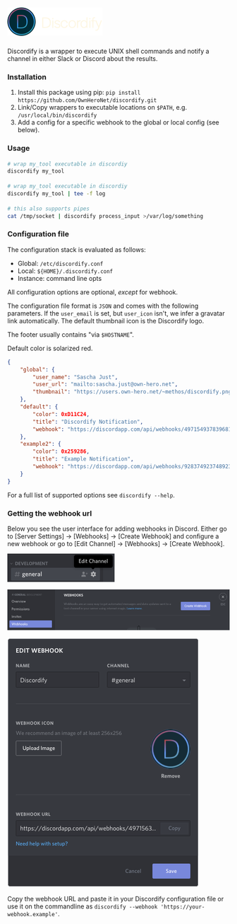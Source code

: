 # ![Logo](logo/logo.png)

Discordify is a wrapper to execute UNIX shell commands and notify a channel in either Slack or Discord about the results.

### Installation

1. Install this package using pip:
    `pip install https://github.com/OwnHeroNet/discordify.git`
2. Link/Copy wrappers to executable locations on `$PATH`, e.g. `/usr/local/bin/discordify`
3. Add a config for a specific webhook to the global or local config (see below).

### Usage

```bash
# wrap my_tool executable in discordiy
discordify my_tool

# wrap my_tool executable in discordiy
discordify my_tool | tee -f log

# this also supports pipes
cat /tmp/socket | discordify process_input >/var/log/something
```

### Configuration file

The configuration stack is evaluated as follows:

- Global: `/etc/discordify.conf`
- Local: `${HOME}/.discordify.conf`
- Instance: command line opts

All configuration options are optional, _except_ for webhook. 

The configuration file format is `JSON` and comes with the following parameters.
If the `user_email` is set, but `user_icon` isn't, we infer a gravatar link
automatically. The default thumbnail icon is the Discordify logo. 

The footer usually contains "via `$HOSTNAME`".

Default color is solarized red. 

```json 
{
    "global": {
        "user_name": "Sascha Just",
        "user_url": "mailto:sascha.just@own-hero.net",
        "thumbnail": "https://users.own-hero.net/~methos/discordify.png",
    },
    "default": {
        "color": 0xD11C24,
        "title": "Discordify Notification",
        "webhook": "https://discordapp.com/api/webhooks/497154937839681537/yadayadayada"
    },
    "example2": {
        "color": 0x259286,
        "title": "Example Notification",
        "webhook": "https://discordapp.com/api/webhooks/928374923748923742/hwkjerhkjwehr"
    }
}
```

For a full list of supported options see `discordify --help`. 

### Getting the webhook url

Below you see the user interface for adding webhooks in Discord.
Either go to [Server Settings] -> [Webhooks] -> [Create Webhook] and configure a new webhook or go to
[Edit Channel] -> [Webhooks] -> [Create Webhook].

![WebHook UI in Discord](screenshots/webhook_generation_discord_1.png)

![WebHook UI in Discord](screenshots/webhook_generation_discord_2.png)

![WebHook UI in Discord](screenshots/webhook_generation_discord_3.png)

Copy the webhook URL and paste it in your Discordify configuration file or use it on the commandline
as `discordify --webhook 'https://your-webhook.example'`.